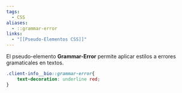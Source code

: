 ```yaml
---
tags:
  - CSS
aliases:
  - ::grammar-error
links:
  - "[[Pseudo-Elementos CSS]]"
---
```

El pseudo-elemento **Grammar-Error** permite aplicar estilos a errores gramaticales en textos.
```css
.client-info__bio::grammar-error{
	text-decoration: underline red;
}
```